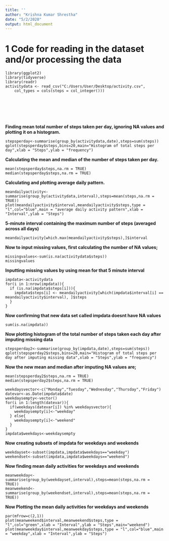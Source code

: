 ```yaml
---
title: ''
author: "Krishna Kumar Shrestha"
date: "5/2/2020"
output: html_document
---
```



# 1 Code for reading in the dataset and/or processing the data

```{r message=TRUE, warning=FALSE}
library(ggplot2)
library(tidyverse)
library(readr)
activitydata <- read_csv("C:/Users/User/Desktop/activity.csv", 
    col_types = cols(steps = col_integer()))







```


**Finding mean total number of steps taken per day, ignoring NA values and plotting it on a histogram.**

```{r echo=TRUE}
stepsperday<-summarise(group_by(activitydata,date),steps=sum(steps))
qplot(stepsperday$steps,bins=20,main="Histogram of total steps per day",xlab = "Steps",ylab = "frequency")
```

**Calculating the mean and median of the number of steps taken per day.**

```{r echo=TRUE}
mean(stepsperday$steps,na.rm = TRUE)
median(stepsperday$steps,na.rm = TRUE)
```

**Calculating and plotting average daily pattern.**

```{r echo=TRUE}
meandailyactivity<-summarise(group_by(activitydata,interval),steps=mean(steps,na.rm = TRUE))
plot(meandailyactivity$interval,meandailyactivity$steps,type = "l",col="blue",main = "average daily activity pattern",xlab = "Interval",ylab = "Steps")
```

**5-minute interval containing the maximum number of steps (averaged across all days)**

```{r echo=TRUE}
meandailyactivity[which.max(meandailyactivity$steps),]$interval
```

**Now to input missing values, first calculating the number of NA values;**

```{r echo=TRUE}
missingvalues<-sum(is.na(activitydata$steps))
missingvalues
```

**Inputting missing values by using mean for that 5 minute interval**


```{r echo=TRUE}
impdata<-activitydata
for(i in 1:nrow(impdata)){
  if (is.na(impdata$steps[i])){
    impdata$steps[i] <- meandailyactivity[which(impdata$interval[i] == meandailyactivity$interval), ]$steps
  }
}
```

**Now confirming that new data set called impdata doesnt have NA values**

```{r echo=TRUE}
sum(is.na(impdata))
```

**Now plotting histogram of the total number of steps taken each day after imputing missing data**

```{r echo=TRUE}
stepsperday2<-summarise(group_by(impdata,date),steps=sum(steps))
qplot(stepsperday2$steps,bins=20,main="Histogram of total steps per day after imputing missing data",xlab = "Steps",ylab = "frequency")
```

**Now the new mean and median after imputing NA values are;**

```{r echo=TRUE}
mean(stepsperday2$steps,na.rm = TRUE)
median(stepsperday2$steps,na.rm = TRUE)
```



```{r echo=TRUE}
weekdaysvector<-c("Monday","Tuesday","Wednesday","Thursday","Friday")
datevar<-as.Date(impdata$date)
weekdaysempty<-vector()
for(i in 1:length(datevar)){
  if(weekdays(datevar[i]) %in% weekdaysvector){
    weekdaysempty[i]<-"weekday"
  } else{
    weekdaysempty[i]<-"weekend"
  }
}
impdata$weekdays<-weekdaysempty
```

**Now creating subsets of impdata for weekdays and weekends**

```{r echo=TRUE}
weekdayset<-subset(impdata,impdata$weekdays=="weekday")
weekendset<-subset(impdata,impdata$weekdays=="weekend")
```

**Now finding mean daily activities for weekdays and weekends**

```{r echo=TRUE}
meanweekday<-summarise(group_by(weekdayset,interval),steps=mean(steps,na.rm = TRUE))
meanweekend<-summarise(group_by(weekendset,interval),steps=mean(steps,na.rm = TRUE))
```

**Now Plotting the mean daily activities for weekdays and weekends**

```{r echo=TRUE}
par(mfrow=c(2,1))
plot(meanweekend$interval,meanweekend$steps,type = "l",col="green",xlab = "Interval",ylab = "Steps",main="weekend")
plot(meanweekday$interval,meanweekday$steps,type = "l",col="blue",main = "weekday",xlab = "Interval",ylab = "Steps")
```

